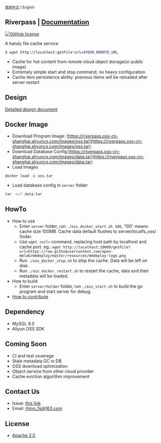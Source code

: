 <small> [简体中文](README_zh.md) | English </small>

## Riverpass | [Documentation](docs/)
[![GitHub license](https://img.shields.io/badge/license-apache--2--Clause-brightgreen.svg)](./LICENSE)

A handy file cache service

```bash
$ wget http://localhost:getFile?url=$YOUR_REMOTE_URL
```

* Cache for hot content from remote cloud object storage(or public image)
* Extremely simple start and stop command, no heavy configuration
* Cache item persistence ability: previous items will be reloaded after server restart

## Design
[Detailed design document](docs/original-design-doc.md)



## Docker Image
* Download Program Image: [https://riverpass.oss-cn-shanghai.aliyuncs.com/images/oss.tar](https://riverpass.oss-cn-shanghai.aliyuncs.com/images/oss.tar).
* Download Database Config:[https://riverpass.oss-cn-shanghai.aliyuncs.com/images/data.tar](https://riverpass.oss-cn-shanghai.aliyuncs.com/images/data.tar)
* Load Images
```bash
docker load -i oss.tar
```
* Load database config in `server` folder
```bash
tar -xvf data.tar
```

## HowTo
* How to use
  * Enter `server` folder, run `./oss_docker_start.sh 100`, '100' means cache size 100MB. Cache data default flushes to server/localfs_oss/ folder.
  * Use `wget <url>` command, replacing host path by localhost and cache port. eg.: `wget http://localhost:10009/getFile?url=https://raw.githubusercontent.com/open-mmlab/mmdeploy/master/resources/mmdeploy-logo.png`
  * Run `./oss_docker_stop.sh` to stop the cache. Data will be left on disk.
  * Run `./oss_docker_restart.sh` to restart the cache, data and their metadata will be loaded.
* How to build
  * Enter `server/holder` folder, run `./oss_start.sh` to build the go program and start server for debug.
* [How to contribute](docs/how-to-contribute.zh.md)

## Dependency
* MySQL 8.0
* Aliyun OSS SDK

## Coming Soon
- CI and test coverage
- Stale metadata GC in DB
- OSS download optimization
- Object service from other cloud provider
- Cache eviction algorithm improvement

## Contact Us
  * Issue: [this link](https://github.com/rhinouser0/riverpass/issues)
  * Email: rhino_fs@163.com

## License
- [Apache 2.0](LICENSE)
